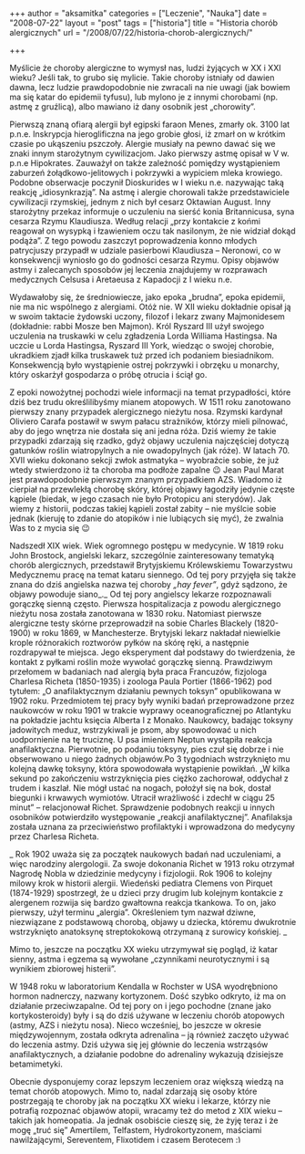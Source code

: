 +++
author = "aksamitka"
categories = ["Leczenie", "Nauka"]
date = "2008-07-22"
layout = "post"
tags = ["historia"]
title = "Historia chorób alergicznych"
url = "/2008/07/22/historia-chorob-alergicznych/"

+++

Myślicie że choroby alergiczne to wymysł nas, ludzi żyjących w XX i XXI wieku? Jeśli tak, to grubo się mylicie. Takie choroby istniały od dawien dawna, lecz ludzie prawdopodobnie nie zwracali na nie uwagi (jak bowiem ma się katar do epidemii tyfusu), lub mylono je z innymi chorobami (np. astmę z gruźlicą), albo mawiano iż dany osobnik jest &#8222;chorowity&#8221;.

<!--more-->

Pierwszą znaną ofiarą alergii był egipski faraon Menes, zmarły ok. 3100 lat p.n.e. Inskrypcja hieroglificzna na jego grobie głosi, iż zmarł on w krótkim czasie po ukąszeniu pszczoły. Alergie musiały na pewno dawać się we znaki innym starożytnym cywilizacjom. Jako pierwszy astmę opisał w V w. p.n.e Hipokrates. Zauważył on także zależność pomiędzy wystąpieniem zaburzeń żołądkowo-jelitowych i pokrzywki a wypiciem mleka krowiego. Podobne obserwacje poczynił Dioskurides w I wieku n.e. nazywając taką reakcję „idiosynkrazją”. Na astmę i alergie chorowali także przedstawiciele cywilizacji rzymskiej, jednym z nich był cesarz Oktawian August. Inny starożytny przekaz informuje o uczuleniu na sierść konia Britannicusa, syna cesarza Rzymu Klaudiusza. Według relacji „przy kontakcie z końmi reagował on wysypką i łzawieniem oczu tak nasilonym, że nie widział dokąd podąża”. Z tego powodu zaszczyt poprowadzenia konno młodych patrycjuszy przypadł w udziale pasierbowi Klaudiusza – Neronowi, co w konsekwencji wyniosło go do godności cesarza Rzymu. Opisy objawów astmy i zalecanych sposobów jej leczenia znajdujemy w rozprawach medycznych Celsusa i Aretaeusa z Kapadocji z I wieku n.e.

Wydawałoby się, że średniowiecze, jako epoka &#8222;brudna&#8221;, epoka epidemii, nie ma nic wspólnego z alergiami. Otóż nie. W XII wieku dokładnie opisał ją w swoim taktacie żydowski uczony, filozof i lekarz zwany Majmonidesem (dokładnie: rabbi Mosze ben Majmon). Król Ryszard III użył swojego uczulenia na truskawki w celu zgładzenia Lorda Williama Hastingsa. Na uczcie u Lorda Hastingsa, Ryszard III York, wiedząc o swojej chorobie, ukradkiem zjadł kilka truskawek tuż przed ich podaniem biesiadnikom. Konsekwencją było wystąpienie ostrej pokrzywki i obrzęku u monarchy, który oskarżył gospodarza o próbę otrucia i ściął go.

Z epoki nowożytnej pochodzi wiele informacji na temat przypadłości, które dziś bez trudu określilibyśmy mianem atopowych. W 1511 roku zanotowano pierwszy znany przypadek alergicznego nieżytu nosa. Rzymski kardynał Oliviero Carafa postawił w swym pałacu strażników, którzy mieli pilnować, aby do jego wnętrza nie dostała się ani jedna róża. Dziś wiemy że takie przypadki zdarzają się rzadko, gdyż objawy uczulenia najczęściej dotyczą gatunków roślin wiatropylnych a nie owadopylnych (jak róże). W latach 70. XVII wieku dokonano sekcji zwłok astmatyka &#8211; wyobraźcie sobie, że już wtedy stwierdzono iż ta choroba ma podłoże zapalne 😉 Jean Paul Marat jest prawdopodobnie pierwszym znanym przypadkiem AZS. Wiadomo iż cierpiał na przewlekłą chorobę skóry, której objawy łagodziły jedynie częste kąpiele (biedak, w jego czasach nie było Protopicu ani sterydów). Jak wiemy z historii, podczas takiej kąpieli został zabity &#8211; nie myślcie sobie jednak (kieruję to zdanie do atopików i nie lubiących się myć), że zwalnia Was to z mycia się 😉

Nadszedł XIX wiek. Wiek ogromnego postępu w medycynie. W 1819 roku John Brostock, angielski lekarz, szczególnie zainteresowany tematyką chorób alergicznych, przedstawił Brytyjskiemu Królewskiemu Towarzystwu Medycznemu pracę na temat kataru siennego. Od tej pory przyjęła się także znana do dziś angielska nazwa tej choroby _&#8222;hay fever&#8221;_, gdyż sądzono, że objawy powoduje siano_._ Od tej pory angielscy lekarze rozpoznawali gorączkę sienną często. Pierwsza hospitalizacja z powodu alergicznego nieżytu nosa została zanotowana w 1830 roku. _<span style="font-style: normal;">Natomiast pierwsze alergiczne testy skórne przeprowadził na sobie Charles Blackely (1820-1900) w roku 1869, w Manchesterze. Brytyjski lekarz nakładał niewielkie krople różnorakich roztworów pyłków na skórę ręki, a następnie rozdrapywał te miejsca. Jego eksperyment dał podstawy do twierdzenia, że kontakt z pyłkami roślin może wywołać gorączkę sienną.</span> <span style="font-style: normal;">Prawdziwym przełomem w badaniach nad alergią była praca Francuzów, fizjologa Charlesa Richeta (1850-1935) i zoologa Paula Portier (1866-1962) pod tytułem: „O anafilaktycznym działaniu pewnych toksyn” opublikowana w 1902 roku. Przedmiotem tej pracy były wyniki badań przeprowadzone przez naukowców w roku 1901 w trakcie wyprawy oceanograficznej po Atlantyku na pokładzie jachtu księcia Alberta I z Monako. Naukowcy, badając toksyny jadowitych meduz, wstrzykiwali je psom, aby spowodować u nich uodpornienie na tę truciznę. U psa imieniem Neptun wystąpiła reakcja anafilaktyczna. Pierwotnie, po podaniu toksyny, pies czuł się dobrze i nie obserwowano u niego żadnych objawów.Po 3 tygodniach wstrzyknięto mu kolejną dawkę toksyny, która spowodowała wystąpienie powikłań. „W kilka sekund po zakończeniu wstrzyknięcia pies ciężko zachorował, oddychał z trudem i kaszlał. Nie mógł ustać na nogach, położył się na bok, dostał biegunki i krwawych wymiotów. Utracił wrażliwość i zdechł w ciągu 25 minut” – relacjonował Richet. Sprawdzenie podobnych reakcji u innych osobników potwierdziło występowanie „reakcji anafilaktycznej”. Anafilaksja została uznana za przeciwieństwo profilaktyki i wprowadzona do medycyny przez Charlesa Richeta.</span>_

_ <span style="font-style: normal;">Rok 1902 uważa się za początek naukowych badań nad uczuleniami, a więc narodziny alergologii. Za swoje dokonania Richet w 1913 roku otrzymał Nagrodę Nobla w dziedzinie medycyny i fizjologii. Rok 1906 to kolejny milowy krok w historii alergii. Wiedeński pediatra Clemens von Pirquet (1874-1929) spostrzegł, że u dzieci przy drugim lub kolejnym kontakcie z alergenem rozwija się bardzo gwałtowna reakcja tkankowa. To on, jako pierwszy, użył terminu „alergia”. Określeniem tym nazwał dziwne, niezwiązane z podstawową chorobą, objawy u dziecka, któremu dwukrotnie wstrzyknięto anatoksynę streptokokową otrzymaną z surowicy końskiej. </span>_

Mimo to, jeszcze na początku XX wieku utrzymywał się pogląd, iż katar sienny, astma i egzema są wywołane &#8222;czynnikami neurotycznymi i są wynikiem zbiorowej histerii&#8221;.

W 1948 roku w laboratorium Kendalla w Rochster w USA wyodrębniono hormon nadnerczy, nazwany kortyzonem. Dość szybko odkryto, iż ma on działanie przeciwzapalne. Od tej pory on i jego pochodne (znane jako kortykosteroidy) były i są do dziś używane w leczeniu chorób atopowych (astmy, AZS i nieżytu nosa). Nieco wcześniej, bo jeszcze w okresie międzywojennym, została odkryta adrenalina &#8211; ją również zaczęto używać do leczenia astmy. Dziś używa się jej głównie do leczenia wstrząsów anafilaktycznych, a działanie podobne do adrenaliny wykazują dzisiejsze betamimetyki.

Obecnie dysponujemy coraz lepszym leczeniem oraz większą wiedzą na temat chorób atopowych. Mimo to, nadal zdarzają się osoby które postrzegają te choroby jak na początku XX wieku i lekarze, którzy nie potrafią rozpoznać objawów atopii, wracamy też do metod z XIX wieku &#8211; takich jak homeopatia. Ja jednak osobiście cieszę się, że żyję teraz i że mogę &#8222;truć się&#8221; Amertilem, Telfastem, Hydrokortyzonem, maściami nawilżającymi, Sereventem, Flixotidem i czasem Berotecem <img src="http://blog.atopowe.pl/wp-includes/images/smilies/simple-smile.png" alt=":)" class="wp-smiley" style="height: 1em; max-height: 1em;" />